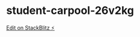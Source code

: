 # student-carpool-26v2kg

[Edit on StackBlitz ⚡️](https://stackblitz.com/edit/student-carpool-26v2kg)